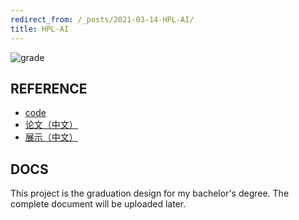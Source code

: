 ```yaml
---
redirect_from: /_posts/2021-03-14-HPL-AI/
title: HPL-AI
---
```


![grade](https://i.loli.net/2021/05/23/8QcJtLTwF1Upn46.png)

## REFERENCE

- [code](https://github.com/wu-kan/HPL-AI)
- [论文（中文）](https://wu-kan.github.io/sysu-thesis/main.pdf)
- [展示（中文）](https://wu-kan.github.io/sysu-thesis/presentation/pre.pdf)

## DOCS

This project is the graduation design for my bachelor's degree. The complete document will be uploaded later.
